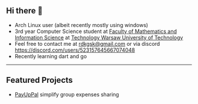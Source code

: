 ## Hi there 👋

- Arch Linux user (albeit recently mostly using windows)
- 3rd year Computer Science student at [Faculty of Mathematics
and Information Science](https://ww2.mini.pw.edu.pl/) at [Technology Warsaw University of Technology](https://www.pw.edu.pl/)
- Feel free to contact me at <rdkgsk@gmail.com> or via discord <https://discord.com/users/523157645667074048>
- Recently learning dart and go

---
## Featured Projects
- [PayUpPal](https://github.com/adamgracikowski/PayUpPal) simplify group expenses sharing

<!--
**1180779/1180779** is a ✨ _special_ ✨ repository because its `README.md` (this file) appears on your GitHub profile.

![Go](https://img.shields.io/badge/go-%2300ADD8.svg?style=for-the-badge&logo=go&logoColor=white)

Here are some ideas to get you started:

- 🔭 I’m currently working on ...
- 🌱 I’m currently learning ...
- 👯 I’m looking to collaborate on ...
- 🤔 I’m looking for help with ...
- 💬 Ask me about ...
- 📫 How to reach me: ...
- 😄 Pronouns: ...
- ⚡ Fun fact: ...
-->
